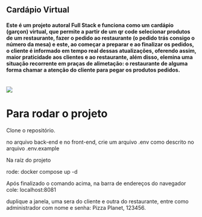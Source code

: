 ## Cardápio Virtual
<h4>  Este é um projeto autoral Full Stack e funciona como um cardápio (garçon) virtual, que permite a partir de um qr code selecionar produtos de um restaurante, fazer o pedido ao restaurante (o pedido trás consigo o número da mesa) e este, ao começar a preparar e ao finalizar os pedidos, o cliente é informado em tempo real dessas atualizações, oferendo assim, maior praticidade aos clientes e ao restaurante, além disso, elemina uma situação recorrente em praças de alimetação: o restaurante de alguma forma chamar a atenção do cliente para pegar os produtos pedidos.</h4>
<br>

<img src="https://cdn.discordapp.com/attachments/1068625823613067355/1103673658498613278/IMG-20230504-WA0004.jpg"/>

# Para rodar o projeto

Clone o repositório.

no arquivo back-end e no front-end, crie um arquivo .env como descrito no arquivo .env.example

Na raíz do projeto 

rode: docker compose up -d

Após finalizado o comando acima, na barra de endereços do navegador cole: localhost:8081

duplique a janela, uma sera do cliente e outra do restaurante, entre como administrador com nome e senha: Pizza Planet, 123456.
